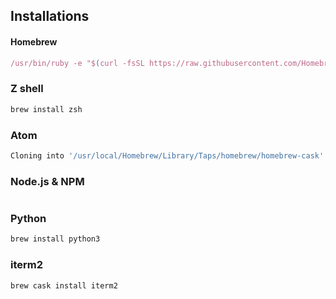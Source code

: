 
## Installations

#### Homebrew
```javascript
/usr/bin/ruby -e "$(curl -fsSL https://raw.githubusercontent.com/Homebrew/install/master/install)"
```

### Z shell
```javascript
brew install zsh

```

### Atom

```javascript
Cloning into '/usr/local/Homebrew/Library/Taps/homebrew/homebrew-cask'...
```

### Node.js & NPM
```javascript

```

### Python
```javascript
brew install python3
```

### iterm2
```javascript
brew cask install iterm2
```

